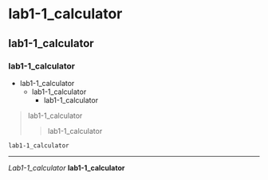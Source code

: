 # lab1-1_calculator
## lab1-1_calculator
### lab1-1_calculator
* lab1-1_calculator
    + lab1-1_calculator
        - lab1-1_calculator

> lab1-1_calculator
>> lab1-1_calculator

    lab1-1_calculator

<hr/>

_Lab1-1_calculator_
__lab1-1_calculator__
